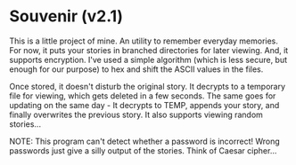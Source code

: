 Souvenir (v2.1)
======

This is a little project of mine. An utility to remember everyday memories. For now, it puts your stories in branched directories for later viewing. And, it supports encryption. I've used a simple algorithm (which is less secure, but enough for our purpose) to hex and shift the ASCII values in the files.

Once stored, it doesn't disturb the original story. It decrypts to a temporary file for viewing, which gets deleted in a few seconds. The same goes for updating on the same day - It decrypts to TEMP, appends your story, and finally overwrites the previous story. It also supports viewing random stories...

NOTE: This program can't detect whether a password is incorrect! Wrong passwords just give a silly output of the stories. Think of Caesar cipher...